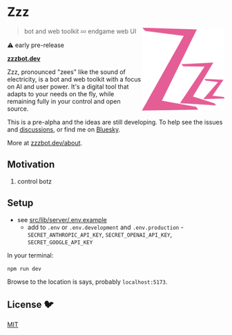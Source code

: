 # Zzz

[<img src="/static/logo.svg" alt="three sleepy z's" align="right" width="192" height="192">](https://www.zzzbot.dev/)

> bot and web toolkit 💤 endgame web UI

⚠️ early pre-release

**[zzzbot.dev](https://www.zzzbot.dev/)**

Zzz, pronounced "zees" like the sound of electricity, is a bot and web toolkit with a focus on
AI and user power. It's a digital tool that adapts to your needs on the fly, while remaining
fully in your control and open source.

This is a pre-alpha and the ideas are still developing.
To help see the issues and [discussions](https://github.com/ryanatkn/zzz/discussions),
or find me on [Bluesky](https://bsky.app/profile/ryanatkn.com).

More at [zzzbot.dev/about](https://www.zzzbot.dev/about).

## Motivation

1. control botz

## Setup

- see [src/lib/server/.env.example](/src/lib/server/.env.example)
  - add to `.env` or `.env.development` and `.env.production` -
    `SECRET_ANTHROPIC_API_KEY`, `SECRET_OPENAI_API_KEY`, `SECRET_GOOGLE_API_KEY`

In your terminal:

```bash
npm run dev
```

Browse to the location is says, probably `localhost:5173`.

## License 🐦

[MIT](LICENSE)
